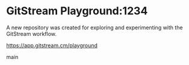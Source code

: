 # GitStream Playground:1234

A new repository was created for exploring and experimenting with the GitStream workflow.

https://app.gitstream.cm/playground

main
